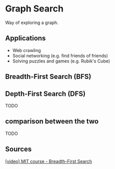 # Graph Search

Way of exploring a graph.  

## Applications
- Web crawling
- Social networking (e.g. find friends of friends)
- Solving puzzles and games (e.g. Rubik's Cube)

## Breadth-First Search (BFS)

## Depth-First Search (DFS)
TODO

## comparison between the two
TODO

## Sources
[[video] MIT course - Breadth-First Search](https://www.youtube.com/watch?v=s-CYnVz-uh4&list=PLUl4u3cNGP61Oq3tWYp6V_F-5jb5L2iHb&index=13)  
